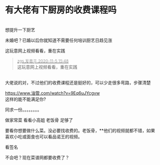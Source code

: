 # 有大佬有下厨房的收费课程吗


<br />
想提升一下厨艺

未婚吧？已婚以后你就知道不需要任何培训厨艺日趋见涨

这玩意网上视频看看，重在实践

<div class="quote"><blockquote><font size="2"><a href="https://www.hostloc.com/forum.php?mod=redirect&amp;goto=findpost&amp;pid=9407026&amp;ptid=762831" target="_blank"><font color="#999999">zgs 发表于 2020-11-5 15:48</font></a></font><br />
这玩意网上视频看看，重在实践</blockquote></div><br />
大佬说的对，不过他们的收费课程还是挺好的，可以少走很多弯路，步骤清楚

https://www.油管.com/watch?v=9Eq6uJYcgvw<br />
这样的能不能满足你?

同求一份。。。。。。。。

做家常菜 看看小高姐 老饭骨 足够了&nbsp;&nbsp;

要看你想要做什么菜。没必要找收费的。老饭骨，**他们的视频就都不错，如果喜欢小吃或面食也可以看品诺王的视频。

看签名

不会吧？现在菜谱网都要收费了？
